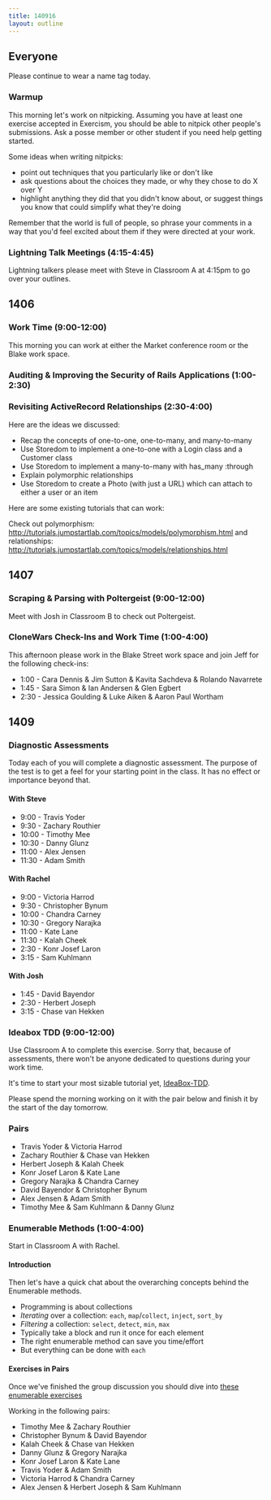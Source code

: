 ```yaml
---
title: 140916
layout: outline
---
```


## Everyone

Please continue to wear a name tag today.

### Warmup

This morning let's work on nitpicking. Assuming you have at least one exercise
accepted in Exercism, you should be able to nitpick other people's submissions.
Ask a posse member or other student if you need help getting started.

Some ideas when writing nitpicks:

* point out techniques that you particularly like or don't like
* ask questions about the choices they made, or why they chose to do X over Y
* highlight anything they did that you didn't know about, or suggest things you
know that could simplify what they're doing

Remember that the world is full of people, so phrase your comments in a way
that you'd feel excited about them if they were directed at your work.

### Lightning Talk Meetings (4:15-4:45)

Lightning talkers please meet with Steve in Classroom A at 4:15pm to go over your
outlines.

## 1406

### Work Time (9:00-12:00)

This morning you can work at either the Market conference room or the Blake work
space.

### Auditing & Improving the Security of Rails Applications (1:00-2:30)

### Revisiting ActiveRecord Relationships (2:30-4:00)

Here are the ideas we discussed:

* Recap the concepts of one-to-one, one-to-many, and many-to-many
* Use Storedom to implement a one-to-one with a Login class and a Customer class
* Use Storedom to implement a many-to-many with has_many :through
* Explain polymorphic relationships
* Use Storedom to create a Photo (with just a URL) which can attach to either
a user or an item

Here are some existing tutorials that can work:

Check out polymorphism: http://tutorials.jumpstartlab.com/topics/models/polymorphism.html
and relationships: http://tutorials.jumpstartlab.com/topics/models/relationships.html

## 1407

### Scraping & Parsing with Poltergeist (9:00-12:00)

Meet with Josh in Classroom B to check out Poltergeist.

### CloneWars Check-Ins and Work Time (1:00-4:00)

This afternoon please work in the Blake Street work space and join Jeff for
the following check-ins:

* 1:00 - Cara Dennis & Jim Sutton & Kavita Sachdeva & Rolando Navarrete
* 1:45 - Sara Simon & Ian Andersen & Glen Egbert
* 2:30 - Jessica Goulding & Luke Aiken & Aaron Paul Wortham

## 1409

### Diagnostic Assessments

Today each of you will complete a diagnostic assessment. The purpose of the
test is to get a feel for your starting point in the class. It has no effect or
importance beyond that.

#### With Steve

* 9:00 - Travis Yoder
* 9:30 - Zachary Routhier
* 10:00 - Timothy Mee
* 10:30 - Danny Glunz
* 11:00 - Alex Jensen
* 11:30 - Adam Smith

#### With Rachel

* 9:00 - Victoria Harrod
* 9:30 - Christopher Bynum
* 10:00 - Chandra Carney
* 10:30 - Gregory Narajka
* 11:00 - Kate Lane
* 11:30 - Kalah Cheek
* 2:30 - Konr Josef Laron
* 3:15 - Sam Kuhlmann

#### With Josh

* 1:45 - David Bayendor
* 2:30 - Herbert Joseph
* 3:15 - Chase van Hekken

### Ideabox TDD (9:00-12:00)

Use Classroom A to complete this exercise. Sorry that, because of assessments,
there won't be anyone dedicated to questions during your work time.

It's time to start your most sizable tutorial yet,
[IdeaBox-TDD](http://tutorials.jumpstartlab.com/academy/workshops/ideabox/tdd_minitest.html).

Please spend the morning working on it with the pair below and finish it by
the start of the day tomorrow.

### Pairs

* Travis Yoder & Victoria Harrod
* Zachary Routhier & Chase van Hekken
* Herbert Joseph & Kalah Cheek
* Konr Josef Laron & Kate Lane
* Gregory Narajka & Chandra Carney
* David Bayendor & Christopher Bynum
* Alex Jensen & Adam Smith
* Timothy Mee & Sam Kuhlmann & Danny Glunz

### Enumerable Methods (1:00-4:00)

Start in Classroom A with Rachel.

#### Introduction

Then let's have a quick chat about the overarching concepts behind the Enumerable methods.

* Programming is about collections
* *Iterating* over a collection: `each`, `map`/`collect`, `inject`, `sort_by`
* *Filtering* a collection: `select`, `detect`, `min`, `max`
* Typically take a block and run it once for each element
* The right enumerable method can save you time/effort
* But everything can be done with `each`

#### Exercises in Pairs

Once we've finished the group discussion you should dive into
[these enumerable exercises](https://github.com/JumpstartLab/enums-exercises)

Working in the following pairs:

* Timothy Mee & Zachary Routhier
* Christopher Bynum & David Bayendor
* Kalah Cheek & Chase van Hekken
* Danny Glunz & Gregory Narajka
* Konr Josef Laron & Kate Lane
* Travis Yoder & Adam Smith
* Victoria Harrod & Chandra Carney
* Alex Jensen & Herbert Joseph & Sam Kuhlmann
